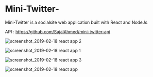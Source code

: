 # Mini-Twitter-

Mini-Twitter is a socialsite web application built with React and NodeJs.


API : https://github.com/SajalAhmed/mini-twitter-api

![screenshot_2019-02-18 react app 2](https://user-images.githubusercontent.com/28836413/52928185-b2bf2f00-3368-11e9-8a2a-f63790ea693f.png)




![screenshot_2019-02-18 react app 1](https://user-images.githubusercontent.com/28836413/52928200-c23e7800-3368-11e9-9a11-cacfab07baeb.png)





![screenshot_2019-02-18 react app 3](https://user-images.githubusercontent.com/28836413/52928208-cc607680-3368-11e9-8afd-8e484395c71d.png)




![screenshot_2019-02-18 react app](https://user-images.githubusercontent.com/28836413/52928214-d4b8b180-3368-11e9-8f10-685c3d412c70.png)

